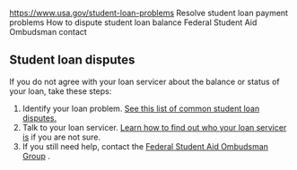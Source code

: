 

https://www.usa.gov/student-loan-problems
Resolve student loan payment problems
How to dispute student loan balance
Federal Student Aid Ombudsman contact

**Student loan disputes**
-------------------------

If you do not agree with your loan servicer about the balance or status of your loan, take these steps:

1. Identify your loan problem.
   [See this list of common student loan disputes.](https://studentaid.gov/feedback-ombudsman/disputes/common-issues)
2. Talk to your loan servicer.
   [Learn how to find out who your loan servicer is](https://studentaid.gov/manage-loans/repayment/servicers)
   if you are not sure.
3. If you still need help, contact the
   [Federal Student Aid Ombudsman Group](https://studentaid.gov/feedback-ombudsman/disputes/prepare)
   .
